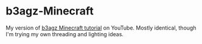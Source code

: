 # b3agz-Minecraft
My version of [b3agz Minecraft tutorial](https://www.youtube.com/playlist?list=PLVsTSlfj0qsWEJ-5eMtXsYp03Y9yF1dEn) on YouTube. Mostly identical, though I'm trying my own threading and lighting ideas.
